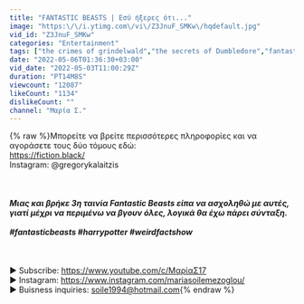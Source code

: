 ```yaml
---
title: "FANTASTIC BEASTS | Εσύ ήξερες ότι..."
image: "https:\/\/i.ytimg.com\/vi\/Z3JnuF_SMKw\/hqdefault.jpg"
vid_id: "Z3JnuF_SMKw"
categories: "Entertainment"
tags: ["the crimes of grindelwald","the secrets of Dumbledore","fantastic beasts trailer"]
date: "2022-05-06T01:36:30+03:00"
vid_date: "2022-05-03T11:00:29Z"
duration: "PT14M8S"
viewcount: "12087"
likeCount: "1134"
dislikeCount: ""
channel: "Μαρία Σ."
---
```

{% raw %}Μπορείτε να βρείτε περισσότερες πληροφορίες και να αγοράσετε τους δύο τόμους εδώ:<br /><a rel="nofollow" target="blank" href="https://fiction.black/">https://fiction.black/</a> <br />Instagram: @gregorykalaitzis<br /><br />___________________________________________________________________________________<br /><br />Μιας και βρήκε 3η ταινία Fantastic Beasts είπα να ασχοληθώ με αυτές, γιατί μέχρι να περιμένω να βγουν όλες, λογικά θα έχω πάρει σύνταξη.<br /><br />#fantasticbeasts #harrypotter #weirdfactshow <br /><br />___________________________________________________________________________________<br /><br />► Subscribe: <a rel="nofollow" target="blank" href="https://www.youtube.com/c/ΜαρίαΣ17​​">https://www.youtube.com/c/ΜαρίαΣ17​​</a><br />► Instagram: <a rel="nofollow" target="blank" href="https://www.instagram.com/mariasoilemezoglou/">https://www.instagram.com/mariasoilemezoglou/</a><br />► Buisness inquiries:  soile1994@hotmail.com{% endraw %}
